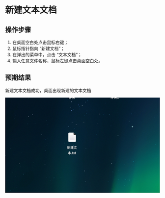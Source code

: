 # 新建文本文档

## 操作步骤

1. 在桌面空白处点击鼠标右键；
2. 鼠标指针指向 “新建文档”；
3. 在弹出的菜单中，点击 “文本文档”；
4. 输入任意文件名称，鼠标左键点击桌面空白处。

## 预期结果

新建文本文档成功，桌面出现新建的文本文档

![新建文本文档.png](../img/新建文本文档.png)
